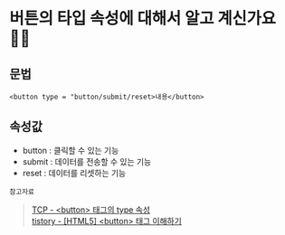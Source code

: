 # 버튼의 타입 속성에 대해서 알고 계신가요 🙋‍♀️

## 문법
`<button type = "button/submit/reset>내용</button>`

## 속성값
- button : 클릭할 수 있는 기능
- submit : 데이터를 전송할 수 있는 기능
- reset : 데이터를 리셋하는 기능

`참고자료`
> [TCP - \<button> 태그의 type 속성](http://www.tcpschool.com/html-tag-attrs/button-type)  
> [tistory - [HTML5] \<button> 태그 이해하기](https://2018-start.tistory.com/63)